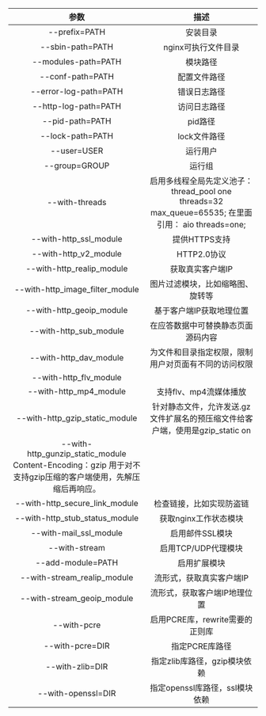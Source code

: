 | 参数 | 描述 |
| :------: | :--------: | 
| --prefix=PATH	| 安装目录
| --sbin-path=PATH | nginx可执行文件目录
| --modules-path=PATH	| 模块路径
| --conf-path=PATH | 配置文件路径
| --error-log-path=PATH	| 错误日志路径
| --http-log-path=PATH | 访问日志路径
| --pid-path=PATH	| pid路径
| --lock-path=PATH | lock文件路径
| --user=USER |  运行用户
| --group=GROUP | 运行组
| --with-threads | 启用多线程全局先定义池子： thread_pool one threads=32 max_queue=65535; 在里面引用： aio threads=one;
| --with-http_ssl_module | 提供HTTPS支持
| --with-http_v2_module	| HTTP2.0协议
| --with-http_realip_module	| 获取真实客户端IP
| --with-http_image_filter_module	| 图片过滤模块，比如缩略图、旋转等
| --with-http_geoip_module | 基于客户端IP获取地理位置
| --with-http_sub_module | 在应答数据中可替换静态页面源码内容
| --with-http_dav_module | 为文件和目录指定权限，限制用户对页面有不同的访问权限
| --with-http_flv_module |           
| --with-http_mp4_module | 支持flv、mp4流媒体播放
| --with-http_gzip_static_module | 针对静态文件，允许发送.gz文件扩展名的预压缩文件给客户端，使用是gzip_static on
| --with-http_gunzip_static_module	Content-Encoding：gzip 用于对不支持gzip压缩的客户端使用，先解压缩后再响应。
| --with-http_secure_link_module | 检查链接，比如实现防盗链
| --with-http_stub_status_module | 获取nginx工作状态模块
| --with-mail_ssl_module |	启用邮件SSL模块
| --with-stream	| 启用TCP/UDP代理模块
| --add-module=PATH	| 启用扩展模块
| --with-stream_realip_module	| 流形式，获取真实客户端IP
| --with-stream_geoip_module | 流形式，获取客户端IP地理位置
| --with-pcre	| 启用PCRE库，rewrite需要的正则库
| --with-pcre=DIR	| 指定PCRE库路径
| --with-zlib=DIR	| 指定zlib库路径，gzip模块依赖
| --with-openssl=DIR | 指定openssl库路径，ssl模块依赖
